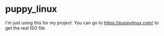 # puppy_linux
I'm just using this for my project. You can go to https://puppylinux.com/ to get the real ISO file
